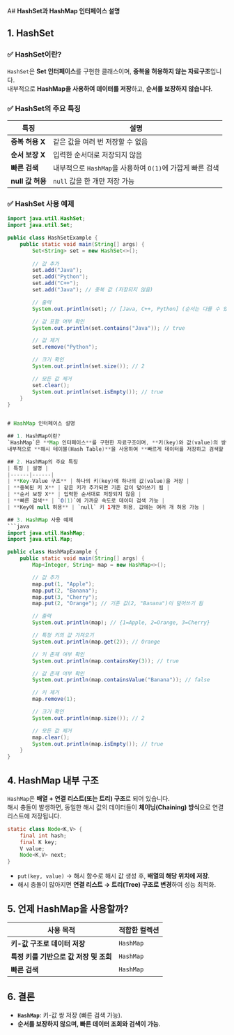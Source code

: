 A# **HashSet과 HashMap 인터페이스 설명**

## **1. HashSet**
### ✅ **HashSet이란?**
`HashSet`은 **Set 인터페이스**를 구현한 클래스이며, **중복을 허용하지 않는 자료구조**입니다.  
내부적으로 **HashMap을 사용하여 데이터를 저장**하고, **순서를 보장하지 않습니다**.

### ✅ **HashSet의 주요 특징**
| 특징 | 설명 |
|------|------|
| **중복 허용 X** | 같은 값을 여러 번 저장할 수 없음 |
| **순서 보장 X** | 입력한 순서대로 저장되지 않음 |
| **빠른 검색** | 내부적으로 `HashMap`을 사용하여 `O(1)`에 가깝게 빠른 검색 |
| **null 값 허용** | `null` 값을 한 개만 저장 가능 |

### ✅ **HashSet 사용 예제**
```java
import java.util.HashSet;
import java.util.Set;

public class HashSetExample {
    public static void main(String[] args) {
        Set<String> set = new HashSet<>();
        
        // 값 추가
        set.add("Java");
        set.add("Python");
        set.add("C++");
        set.add("Java"); // 중복 값 (저장되지 않음)

        // 출력
        System.out.println(set); // [Java, C++, Python] (순서는 다를 수 있음)

        // 값 포함 여부 확인
        System.out.println(set.contains("Java")); // true

        // 값 제거
        set.remove("Python");

        // 크기 확인
        System.out.println(set.size()); // 2

        // 모든 값 제거
        set.clear();
        System.out.println(set.isEmpty()); // true
    }
}


# HashMap 인터페이스 설명

## 1. HashMap이란?
`HashMap`은 **Map 인터페이스**를 구현한 자료구조이며, **키(key)와 값(value)의 쌍**으로 데이터를 저장합니다.  
내부적으로 **해시 테이블(Hash Table)**을 사용하여 **빠르게 데이터를 저장하고 검색할 수 있습니다**.

## 2. HashMap의 주요 특징
| 특징 | 설명 |
|------|------|
| **Key-Value 구조** | 하나의 키(key)에 하나의 값(value)을 저장 |
| **중복된 키 X** | 같은 키가 추가되면 기존 값이 덮어쓰기 됨 |
| **순서 보장 X** | 입력한 순서대로 저장되지 않음 |
| **빠른 검색** | `O(1)`에 가까운 속도로 데이터 검색 가능 |
| **Key에 null 허용** | `null` 키 1개만 허용, 값에는 여러 개 허용 가능 |

## 3. HashMap 사용 예제
```java
import java.util.HashMap;
import java.util.Map;

public class HashMapExample {
    public static void main(String[] args) {
        Map<Integer, String> map = new HashMap<>();

        // 값 추가
        map.put(1, "Apple");
        map.put(2, "Banana");
        map.put(3, "Cherry");
        map.put(2, "Orange"); // 기존 값(2, "Banana")이 덮어쓰기 됨

        // 출력
        System.out.println(map); // {1=Apple, 2=Orange, 3=Cherry}

        // 특정 키의 값 가져오기
        System.out.println(map.get(2)); // Orange

        // 키 존재 여부 확인
        System.out.println(map.containsKey(3)); // true

        // 값 존재 여부 확인
        System.out.println(map.containsValue("Banana")); // false

        // 키 제거
        map.remove(1);

        // 크기 확인
        System.out.println(map.size()); // 2

        // 모든 값 제거
        map.clear();
        System.out.println(map.isEmpty()); // true
    }
}
```

## 4. HashMap 내부 구조
`HashMap`은 **배열 + 연결 리스트(또는 트리) 구조**로 되어 있습니다.  
해시 충돌이 발생하면, 동일한 해시 값의 데이터들이 **체이닝(Chaining) 방식**으로 연결 리스트에 저장됩니다.

```java
static class Node<K,V> {
    final int hash;
    final K key;
    V value;
    Node<K,V> next;
}
```

- `put(key, value)` → 해시 함수로 해시 값 생성 후, **배열의 해당 위치에 저장**.
- 해시 충돌이 많아지면 **연결 리스트 → 트리(Tree) 구조로 변경**하여 성능 최적화.

## 5. 언제 HashMap을 사용할까?
| 사용 목적 | 적합한 컬렉션 |
|-----------|-------------|
| **키-값 구조로 데이터 저장** | `HashMap` |
| **특정 키를 기반으로 값 저장 및 조회** | `HashMap` |
| **빠른 검색** | `HashMap` |

## 6. 결론
- **`HashMap`**: 키-값 쌍 저장 (빠른 검색 가능).
- **순서를 보장하지 않으며, 빠른 데이터 조회와 검색이 가능**.





